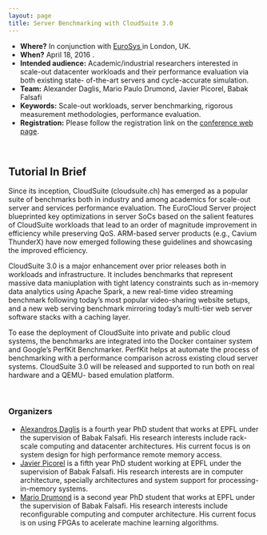 ```yaml
---
layout: page
title: Server Benchmarking with CloudSuite 3.0
---
```



<p>
<ul>
<li><b>Where?</b> In conjunction with <a href="http://eurosys16.doc.ic.ac.uk/">EuroSys </a> in London, UK.</li>
<li><b>When?</b>  April 18, 2016 .</li>
<li><b>Intended audience:</b> Academic/industrial researchers interested in scale-out datacenter workloads and their performance evaluation via both existing state- of-the-art servers and cycle-accurate simulation.</li>
<li><b>Team:</b> Alexander Daglis, Mario Paulo Drumond, Javier Picorel, Babak Falsafi</li>
<li><b>Keywords:</b> Scale-out workloads, server benchmarking, rigorous measurement methodologies, performance evaluation.</li>
<li><b>Registration:</b> Please follow the registration link on the <a href="http://eurosys16.doc.ic.ac.uk/">conference web page</a>.</li>
</ul>
</p>

<br/>
<h2>Tutorial In Brief</h2>
<p>
Since its inception, CloudSuite (cloudsuite.ch) has emerged as a popular suite of benchmarks both in industry and among academics for scale-out server and services performance evaluation. The EuroCloud Server project blueprinted key optimizations in server SoCs based on the salient features of CloudSuite workloads that lead to an order of magnitude improvement in efficiency while preserving QoS. ARM-based server products (e.g., Cavium ThunderX) have now emerged following these guidelines and showcasing the improved efficiency.
</p>
<p>
CloudSuite 3.0 is a major enhancement over prior releases both in workloads and infrastructure. It includes benchmarks that represent massive data maniuplation with tight latency constraints such as in-memory data analytics using Apache Spark, a new real-time video streaming benchmark following today’s most popular video-sharing website setups, and a new web serving benchmark mirroring today’s multi-tier web server software stacks with a caching layer.
</p>
<p>
To ease the deployment of CloudSuite into private and public cloud systems, the benchmarks are integrated into the Docker container system and Google’s PerfKit Benchmarker. PerfKit helps at automate the process of benchmarking with a performance comparison across existing cloud server systems. CloudSuite 3.0 will be released and supported to run both on real hardware and a QEMU- based emulation platform.
</p>
<br/>



<h3>Organizers</h3>
<ul>
<li><a href="http://parsa.epfl.ch/~daglis">Alexandros Daglis</a> is a fourth year PhD student that works at EPFL under the supervision of Babak Falsafi. His research interests include rack-scale computing and datacenter architectures. His current focus is on system design for high performance remote memory access.</li>
<li><a href="http://parsa.epfl.ch/~picorel">Javier Picorel</a> is a fifth year PhD student working at EPFL under the supervision of Babak Falsafi. His research interests are in computer architecture, specially architectures and system support for processing-in-memory systems.</li>
<li><a href="http://parsa.epfl.ch/~drumond">Mario Drumond</a> is a second year PhD student that works at EPFL under the supervision of Babak Falsafi. His research interests include reconfigurable computing and computer architecture. His current focus is on using FPGAs to acelerate machine learning algorithms.</li>
<!--
<li> <a href="http://parsa.epfl.ch/~jevdjic">Djordje Jevdjic</a> is a fifth-year PhD candidate in the Parallel Systems Architecture Laboratory at EPFL, advised by Prof. Babak Falsafi. Djordje works on high-performance memory systems for servers, including on-chip DRAM caches and 3D-die stacking, with emphasis on locality and energy-efficiency.</li>
<li> <a href="http://parsa.epfl.ch/~kaynak">Cansu Kaynak</a> is a fifth-year PhD candidate in the Parallel Systems Architecture Laboratory at EPFL, advised by Prof. Babak Falsafi. Cansu's research focuses on high-performance memory systems to bridge the ever-increasing processor/memory performance gap. She is currently working on mitigating instruction-related stalls, a key performance bottleneck in server applications.</li>
<li> <a href="http://parsa.epfl.ch/~volos">Stavros Volos</a> is a fifth-year PhD candidate in the Parallel Systems Architecture Laboratory at EPFL, advised by Prof. Babak Falsafi. Stavros's work focuses on energy-efficient memory systems for server applications, with emphasis on energy-efficient data movement.</li><
-->

</ul>


<!-- <h3>(Tentative) Agenda</h3>
<table cellspacing="8" border="0">
<tr id="row1"  >
<td width="20%" align="center">Time Slot</td><td align="center"> Topic</td><td align="center">Material</td>
</tr>
<tr align="center"><td>14:00 - 15:00</td><td>CloudSuite 3.0</td><td>Overview of CloudSuite 3.0</td>
</tr>
<tr align="center"><td>15:00 - 15:15</td>
<td><em>Coffee Break</em></td><td></td>
</tr>
<tr align="center"><td>15:15 - 16:15</td><td>CloudSuite 3.0 on Real Hardware</td><td>Running CloudSuite on real hardware</td></tr>
<tr align="center"><td>16:15 - 16:30</td><td><em>Coffee break</em></td><td></td>
</tr>
<tr align="center"><td>16:30 - 17:30</td><td>CloudSuite 3.0 Full-System Simulation</td><td>Introduction to Flexus and its interaction with the QEMU full-system simulator</td>
</table> -->
